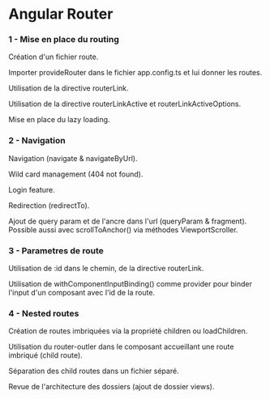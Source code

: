 # Angular Router


### 1 - Mise en place du routing

Création d'un fichier route.

Importer provideRouter dans le fichier app.config.ts et lui donner les routes.

Utilisation de la directive routerLink.

Utilisation de la directive routerLinkActive et routerLinkActiveOptions.

Mise en place du lazy loading.


### 2 - Navigation

Navigation (navigate & navigateByUrl).

Wild card management (404 not found).

Login feature.

Redirection (redirectTo).

Ajout de query param et de l'ancre dans l'url (queryParam & fragment).
Possible aussi avec scrollToAnchor() via méthodes ViewportScroller.


### 3 - Parametres de route

Utilisation de :id dans le chemin, de la directive routerLink.

Utilisation de withComponentInputBinding() comme provider pour binder l'input d'un composant avec l'id de la route.


### 4 - Nested routes

Création de routes imbriquées via la propriété children ou loadChildren.

Utilisation du router-outler dans le composant accueillant une route imbriqué (child route).

Séparation des child routes dans un fichier séparé.

Revue de l'architecture des dossiers (ajout de dossier views).